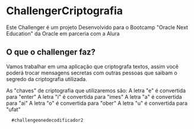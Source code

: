 # ChallengerCriptografia

Este Challenger é um projeto Desenvolvido para o Bootcamp "Oracle Next Education" da Oracle em parceria com a Alura

## O que o challenger faz?

Vamos trabalhar em uma aplicação que criptografa textos, assim você poderá trocar mensagens secretas com outras pessoas que saibam o segredo da criptografia utilizada.

As "chaves" de criptografia que utilizaremos são:
A letra "e" é convertida para "enter"
A letra "i" é convertida para "imes"
A letra "a" é convertida para "ai"
A letra "o" é convertida para "ober"
A letra "u" é convertida para "ufat"

      #challengeonedecodificador2
